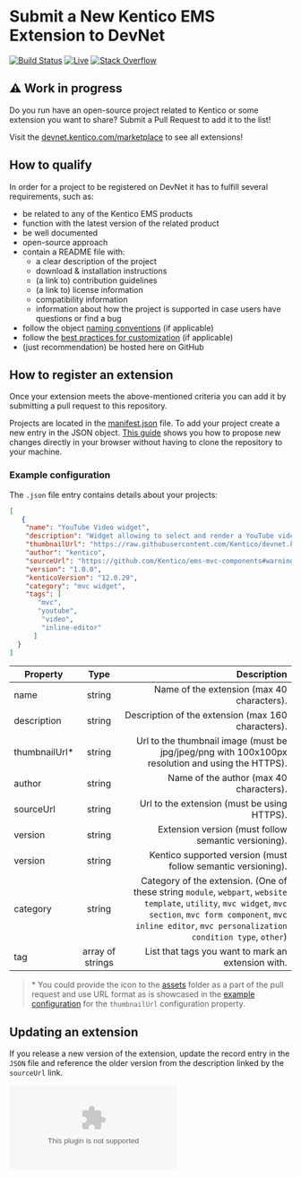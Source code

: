 # Submit a New Kentico EMS Extension to DevNet

[![Build Status](https://api.travis-ci.com/Kentico/devnet.kentico.com.svg?branch=master)](https://travis-ci.com/Kentico/devnet.kentico.com)
[![Live](https://img.shields.io/badge/live-brightgreen.svg)](https://devnet.kentico.com/marketplace)
[![Stack Overflow](https://img.shields.io/badge/Stack%20Overflow-ASK%20NOW-FE7A16.svg?logo=stackoverflow&logoColor=white)](https://stackoverflow.com/tags/kentico)

## :warning: Work in progress

Do you run have an open-source project related to Kentico or some extension you want to share? Submit a Pull Request to add it to the list!

Visit the [devnet.kentico.com/marketplace](https://devnet.kentico.com/marketplace) to see all extensions!

## How to qualify

In order for a project to be registered on DevNet it has to fulfill several requirements, such as:

- be related to any of the Kentico EMS products
- function with the latest version of the related product
- be well documented
- open-source approach
- contain a README file with:
  - a clear description of the project
  - download & installation instructions
  - (a link to) contribution guidelines
  - (a link to) license information
  - compatibility information
  - information about how the project is supported in case users have questions or find a bug
- follow the object [naming conventions](https://docs.kentico.com/k12sp/custom-development/creating-custom-modules/creating-installation-packages-for-modules#Creatinginstallationpackagesformodules-Conventionsfordatabaseobjects) (if applicable)
- follow the [best practices for customization](https://docs.kentico.com/k12sp/custom-development/best-practices-for-customization) (if applicable)
- (just recommendation) be hosted here on GitHub

## How to register an extension

Once your extension meets the above-mentioned criteria you can add it by submitting a pull request to this repository.

Projects are located in the [manifest.json](https://github.com/Kentico/devnet.kentico.com/blob/master/marketplace/manifest.json) file. To add your project create a new entry in the JSON object. [This guide](https://help.github.com/en/articles/editing-files-in-another-users-repository) shows you how to propose new changes directly in your browser without having to clone the repository to your machine.

### Example configuration

The `.json` file entry contains details about your projects:

```json
[
   {
    "name": "YouTube Video widget",
    "description": "Widget allowing to select and render a YouTube video on site.",
    "thumbnailUrl": "https://raw.githubusercontent.com/Kentico/devnet.kentico.com/master/marketplace/assets/kentico-icon.png",
    "author": "kentico",
    "sourceUrl": "https://github.com/Kentico/ems-mvc-components#warning-this-repo-is-in-development",
    "version": "1.0.0",
    "kenticoVersion": "12.0.29",
    "category": "mvc widget",
    "tags": [
       "mvc",
       "youtube",
        "video",
        "inline-editor"
      ]
  }
]
```

| Property        | Type | Description|
| ------------- |:-------------:| -----:|
| name      | string | Name of the extension (max 40 characters).|
| description      | string | Description of the extension (max 160 characters).|
| thumbnailUrl*      | string | Url to the thumbnail image (must be jpg/jpeg/png with 100x100px resolution and using the HTTPS). |
| author      | string | Name of the author (max 40 characters).|
| sourceUrl      | string | Url to the extension (must be using HTTPS).|
| version      | string | Extension version (must follow semantic versioning).|
| version      | string | Kentico supported version (must follow semantic versioning).|
| category      | string | Category of the extension. (One of these string `module`, `webpart`, `website template`, `utility`, `mvc widget`, `mvc section`, `mvc form component`, `mvc inline editor`, `mvc personalization condition type`, `other`)|
| tag      | array of strings | List that tags you want to mark an extension with.|

> \* You could provide the icon to the [assets](/marketplace/assets) folder as a part of the pull request and use URL format as is showcased in the [example configuration](#example-configuration) for the `thumbnailUrl` configuration property.

## Updating an extension

If you release a new version of the extension, update the record entry in the `JSON` file and reference the older version from the description linked by the `sourceUrl` link.

![Analytics](https://kentico-ga-beacon.azurewebsites.net/api/UA-69014260-4/Kentico/devnet.kentico.com?pixel)
